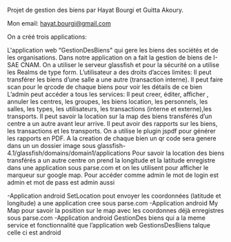 Projet de gestion des biens par Hayat Bourgi et Guitta Akoury.

Mon email: hayat.bourgi@gmail.com

On a créé  trois applications:

L'application web “GestionDesBiens" qui gere les biens des sociétés et de les organisations. Dans notre application on a fait la gestion de biens de I-SAE CNAM. On a utiliser le serveur glassfish et pour la sécurité on a utilise les Realms de type form.
	L’utilisateur a des droits d’acces limites:
	Il peut transférer les biens d’une salle a une autre (transaction interne).
	Il peut faire scan pour le qrcode de chaque biens pour voir les détails de ce bien
	L’admin peut accéder a tous les services:
	Il peut creer, éditer, afficher , annuler les centres, les groupes, les biens location, les personnels, les salles, les types, les utilisateurs, les transactions (interne et externe),les transports.
	Il peut savoir la location sur la map  des biens transférés d’un centre a un autre avant leur arrive.
Il peut avoir des rapports sur les biens, les transactions et les transports.
On a utilise le plugin jspdf pour générer les rapports en PDF.
A la creation de chaque bien un qr code sera genere dans un un dossier image sous glassfish-4.1/glassfish/domains/domain1/applications
Pour savoir la location des biens transférés a un autre centre on prend la longitude et la latitude enregistre dans une application sous parse.com et on les utilisent pour afficher le marqueur sur google map.
Pour accéder comme admin le mot de login est admin et mot de pass est admin aussi

-Application android SetLocation pout envoyer les coordonnées (latitude et longitude) a une application cree sous  parse.com 
-Application  android My Map  pour savoir la position sur le map avec les coordonnes déjà enregistres sous parse.com
-Application android GestionDes biens qui a la meme service et fonctionnalité que l’application web GestionsDesBiens talque celle ci est android


